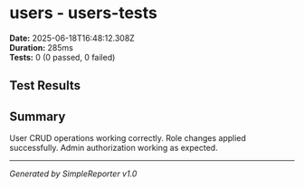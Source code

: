 # users - users-tests

**Date:** 2025-06-18T16:48:12.308Z  
**Duration:** 285ms  
**Tests:** 0 (0 passed, 0 failed)

## Test Results



## Summary

User CRUD operations working correctly. Role changes applied successfully. Admin authorization working as expected.

---
*Generated by SimpleReporter v1.0*
